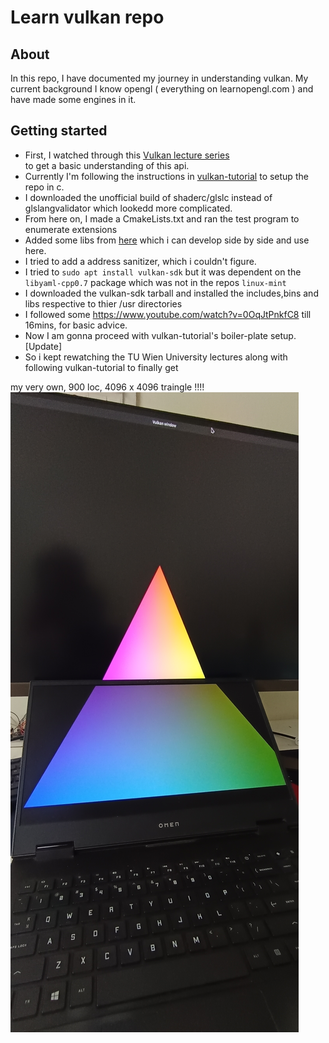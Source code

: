 # Learn vulkan repo
## About
In this repo, I have documented my journey in understanding vulkan. My current background I know opengl ( everything on learnopengl.com ) and have made some engines in it.
## Getting started
- First, I watched through this 
[Vulkan lecture series](https://www.youtube.com/watch?v=tLwbj9qys18&list=PLmIqTlJ6KsE1Jx5HV4sd2jOe3V1KMHHgn)  
to get a basic understanding of this api.
- Currently I'm following the instructions in [vulkan-tutorial](https://vulkan-tutorial.com/Development_environment) to setup the repo in c.
- I downloaded the unofficial build of shaderc/glslc instead of glslangvalidator which lookedd more complicated.
- From here on, I made a CmakeLists.txt and ran the test program to enumerate extensions 
- Added some libs from [here](https://github.com/PsychedelicOrange/clibs) which i can develop side by side and use here.
- I tried to add a address sanitizer, which i couldn't figure.
- I tried to `sudo apt install vulkan-sdk` but it was dependent on the `libyaml-cpp0.7` package which was not in the repos `linux-mint`
- I downloaded the vulkan-sdk tarball and installed the includes,bins and libs respective to thier /usr directories
- I followed some https://www.youtube.com/watch?v=0OqJtPnkfC8 till 16mins, for basic advice.
- Now I am gonna proceed with vulkan-tutorial's boiler-plate setup.
[Update] 
- So i kept rewatching the TU Wien University lectures along with following vulkan-tutorial to finally get

my very own, 900 loc, 4096 x 4096 traingle !!!!
![triangle](./triangle.jpg)
